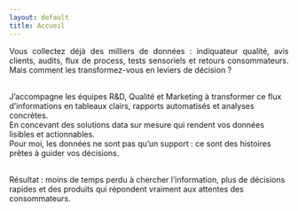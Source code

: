 ```yaml
---
layout: default
title: Accueil
---
```


<p style="text-align: justify;">
Vous collectez déjà des milliers de données : indiquateur qualité, avis clients, audits, flux de process, tests sensoriels et retours consommateurs. Mais comment les transformez-vous en leviers de décision ?<br><br>

J’accompagne les équipes R&D, Qualité et Marketing à transformer ce flux d’informations en tableaux clairs, rapports automatisés et analyses concrètes. <br>
En concevant des solutions data sur mesure qui rendent vos données lisibles et actionnables.<br>
Pour moi, les données ne sont pas qu’un support : ce sont des histoires prêtes à guider vos décisions.<br><br>

Résultat : moins de temps perdu à chercher l’information, plus de décisions rapides et des produits qui répondent vraiment aux attentes des consommateurs.
</p>

